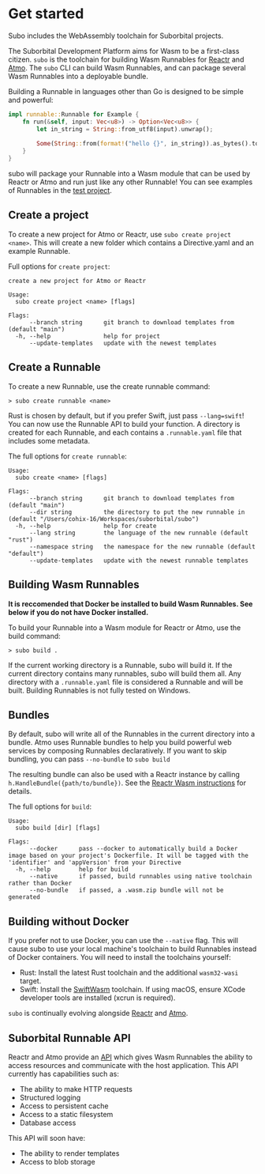 # Get started

Subo includes the WebAssembly toolchain for Suborbital projects.

The Suborbital Development Platform aims for Wasm to be a first-class citizen. `subo` is the toolchain for building Wasm Runnables for [Reactr](https://github.com/suborbital/reactr) and [Atmo](https://github.com/suborbital/atmo). The `subo` CLI can build Wasm Runnables, and can package several Wasm Runnables into a deployable bundle.

Building a Runnable in languages other than Go is designed to be simple and powerful:
```rust
impl runnable::Runnable for Example {
    fn run(&self, input: Vec<u8>) -> Option<Vec<u8>> {
        let in_string = String::from_utf8(input).unwrap();
    
        Some(String::from(format!("hello {}", in_string)).as_bytes().to_vec())
    }
}
```
subo will package your Runnable into a Wasm module that can be used by Reactr or Atmo and run just like any other Runnable! You can see examples of Runnables in the [test project](../test-project).

## Create a project
To create a new project for Atmo or Reactr, use `subo create project <name>`. This will create a new folder which contains a Directive.yaml and an example Runnable.

Full options for `create project`:
```
create a new project for Atmo or Reactr

Usage:
  subo create project <name> [flags]

Flags:
      --branch string      git branch to download templates from (default "main")
  -h, --help               help for project
      --update-templates   update with the newest templates
```

## Create a Runnable
To create a new Runnable, use the create runnable command:
```
> subo create runnable <name>
```
Rust is chosen by default, but if you prefer Swift, just pass `--lang=swift`! You can now use the Runnable API to build your function. A directory is created for each Runnable, and each contains a `.runnable.yaml` file that includes some metadata.

The full options for `create runnable`:
```
Usage:
  subo create <name> [flags]

Flags:
      --branch string      git branch to download templates from (default "main")
      --dir string         the directory to put the new runnable in (default "/Users/cohix-16/Workspaces/suborbital/subo")
  -h, --help               help for create
      --lang string        the language of the new runnable (default "rust")
      --namespace string   the namespace for the new runnable (default "default")
      --update-templates   update with the newest runnable templates
```

## Building Wasm Runnables
**It is reccomended that Docker be installed to build Wasm Runnables. See below if you do not have Docker installed.**
 
To build your Runnable into a Wasm module for Reactr or Atmo, use the build command:
```
> subo build .
```
If the current working directory is a Runnable, subo will build it. If the current directory contains many runnables, subo will build them all. Any directory with a `.runnable.yaml` file is considered a Runnable and will be built. Building Runnables is not fully tested on Windows.

## Bundles
By default, subo will write all of the Runnables in the current directory into a bundle. Atmo uses Runnable bundles to help you build powerful web services by composing Runnables declaratively. If you want to skip bundling, you can pass `--no-bundle` to `subo build`

The resulting bundle can also be used with a Reactr instance by calling `h.HandleBundle({path/to/bundle})`. See the [Reactr Wasm instructions](https://github.com/suborbital/reactr/blob/master/docs/wasm.md) for details.

The full options for `build`:
```
Usage:
  subo build [dir] [flags]

Flags:
      --docker      pass --docker to automatically build a Docker image based on your project's Dockerfile. It will be tagged with the 'identifier' and 'appVersion' from your Directive
  -h, --help        help for build
      --native      if passed, build runnables using native toolchain rather than Docker
      --no-bundle   if passed, a .wasm.zip bundle will not be generated
```

## Building without Docker
If you prefer not to use Docker, you can use the `--native` flag. This will cause subo to use your local machine's toolchain to build Runnables instead of Docker containers. You will need to install the toolchains yourself:
- Rust: Install the latest Rust toolchain and the additional `wasm32-wasi` target.
- Swift: Install the [SwiftWasm](https://book.swiftwasm.org/getting-started/setup.html) toolchain. If using macOS, ensure XCode developer tools are installed (xcrun is required).

`subo` is continually evolving alongside [Reactr](https://github.com/suborbital/reactr) and [Atmo](https://github.com/suborbital/atmo).

## Suborbital Runnable API
Reactr and Atmo provide an [API](https://atmo.suborbital.dev/runnable-api/introduction) which gives Wasm Runnables the ability to access resources and communicate with the host application. This API currently has capabilities such as:
- The ability to make HTTP requests
- Structured logging
- Access to persistent cache
- Access to a static filesystem
- Database access

This API will soon have:
- The ability to render templates
- Access to blob storage
